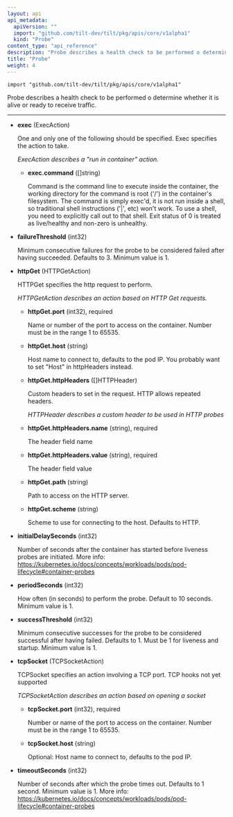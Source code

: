 ```yaml
---
layout: api
api_metadata:
  apiVersion: ""
  import: "github.com/tilt-dev/tilt/pkg/apis/core/v1alpha1"
  kind: "Probe"
content_type: "api_reference"
description: "Probe describes a health check to be performed o determine whether it is alive or ready to receive traffic."
title: "Probe"
weight: 4
---
```




`import "github.com/tilt-dev/tilt/pkg/apis/core/v1alpha1"`


Probe describes a health check to be performed o determine whether it is alive or ready to receive traffic.

<hr>

- **exec** (ExecAction)

  One and only one of the following should be specified. Exec specifies the action to take.

  <a name="ExecAction"></a>
  *ExecAction describes a "run in container" action.*

  - **exec.command** ([]string)

    Command is the command line to execute inside the container, the working directory for the command  is root ('/') in the container's filesystem. The command is simply exec'd, it is not run inside a shell, so traditional shell instructions ('|', etc) won't work. To use a shell, you need to explicitly call out to that shell. Exit status of 0 is treated as live/healthy and non-zero is unhealthy.

- **failureThreshold** (int32)

  Minimum consecutive failures for the probe to be considered failed after having succeeded. Defaults to 3. Minimum value is 1.

- **httpGet** (HTTPGetAction)

  HTTPGet specifies the http request to perform.

  <a name="HTTPGetAction"></a>
  *HTTPGetAction describes an action based on HTTP Get requests.*

  - **httpGet.port** (int32), required

    Name or number of the port to access on the container. Number must be in the range 1 to 65535.

  - **httpGet.host** (string)

    Host name to connect to, defaults to the pod IP. You probably want to set "Host" in httpHeaders instead.

  - **httpGet.httpHeaders** ([]HTTPHeader)

    Custom headers to set in the request. HTTP allows repeated headers.

    <a name="HTTPHeader"></a>
    *HTTPHeader describes a custom header to be used in HTTP probes*

  - **httpGet.httpHeaders.name** (string), required

    The header field name

  - **httpGet.httpHeaders.value** (string), required

    The header field value

  - **httpGet.path** (string)

    Path to access on the HTTP server.

  - **httpGet.scheme** (string)

    Scheme to use for connecting to the host. Defaults to HTTP.

- **initialDelaySeconds** (int32)

  Number of seconds after the container has started before liveness probes are initiated. More info: https://kubernetes.io/docs/concepts/workloads/pods/pod-lifecycle#container-probes

- **periodSeconds** (int32)

  How often (in seconds) to perform the probe. Default to 10 seconds. Minimum value is 1.

- **successThreshold** (int32)

  Minimum consecutive successes for the probe to be considered successful after having failed. Defaults to 1. Must be 1 for liveness and startup. Minimum value is 1.

- **tcpSocket** (TCPSocketAction)

  TCPSocket specifies an action involving a TCP port. TCP hooks not yet supported

  <a name="TCPSocketAction"></a>
  *TCPSocketAction describes an action based on opening a socket*

  - **tcpSocket.port** (int32), required

    Number or name of the port to access on the container. Number must be in the range 1 to 65535.

  - **tcpSocket.host** (string)

    Optional: Host name to connect to, defaults to the pod IP.

- **timeoutSeconds** (int32)

  Number of seconds after which the probe times out. Defaults to 1 second. Minimum value is 1. More info: https://kubernetes.io/docs/concepts/workloads/pods/pod-lifecycle#container-probes





